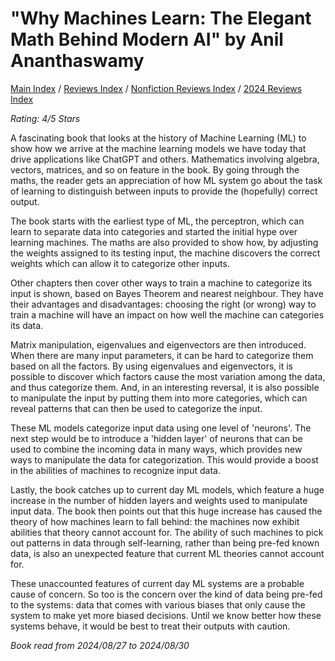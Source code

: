 # "Why Machines Learn: The Elegant Math Behind Modern AI" by Anil Ananthaswamy

[Main Index](../../../README.md) / [Reviews Index](../../README.md) / [Nonfiction Reviews Index](../README.md) / [2024 Reviews Index](README.md)

*Rating: 4/5 Stars*

A fascinating book that looks at the history of Machine Learning (ML) to show how we arrive at the machine learning models we have today that drive applications like ChatGPT and others. Mathematics involving algebra, vectors, matrices, and so on feature in the book. By going through the maths, the reader gets an appreciation of how ML system go about the task of learning to distinguish between inputs to provide the (hopefully) correct output.

The book starts with the earliest type of ML, the perceptron, which can learn to separate data into categories and started the initial hype over learning machines. The maths are also provided to show how, by adjusting the weights assigned to its testing input, the machine discovers the correct weights which can allow it to categorize other inputs.

Other chapters then cover other ways to train a machine to categorize its input is shown, based on Bayes Theorem and nearest neighbour. They have their advantages and disadvantages: choosing the right (or wrong) way to train a machine will have an impact on how well the machine can categories its data.

Matrix manipulation, eigenvalues and eigenvectors are then introduced. When there are many input parameters, it can be hard to categorize them based on all the factors. By using eigenvalues and eigenvectors, it is possible to discover which factors cause the most variation among the data, and thus categorize them. And, in an interesting reversal, it is also possible to manipulate the input by putting them into more categories, which can reveal patterns that can then be used to categorize the input.

These ML models categorize input data using one level of 'neurons'. The next step would be to introduce a 'hidden layer' of neurons that can be used to combine the incoming data in many ways, which provides new ways to manipulate the data for categorization. This would provide a boost in the abilities of machines to recognize input data.

Lastly, the book catches up to current day ML models, which feature a huge increase in the number of hidden layers and weights used to manipulate input data. The book then points out that this huge increase has caused the theory of how machines learn to fall behind: the machines now exhibit abilities that theory cannot account for. The ability of such machines to pick out patterns in data through self-learning, rather than being pre-fed known data, is also an unexpected feature that current ML theories cannot account for.

These unaccounted features of current day ML systems are a probable cause of concern. So too is the concern over the kind of data being pre-fed to the systems: data that comes with various biases that only cause the system to make yet more biased decisions. Until we know better how these systems behave, it would be best to treat their outputs with caution.

*Book read from 2024/08/27 to 2024/08/30*
